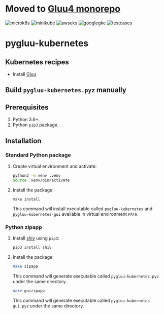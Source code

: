 # Moved to [Gluu4 monorepo](https://github.com/GluuFederation/gluu4/tree/main/cloud-native-edition)
![microk8s](https://github.com/GluuFederation/cloud-native-edition/workflows/microk8s/badge.svg?branch=4.5)
![minikube](https://github.com/GluuFederation/cloud-native-edition/workflows/minikube/badge.svg?branch=4.5)
![awseks](https://github.com/GluuFederation/cloud-native-edition/workflows/awseks/badge.svg?branch=4.5)
![googlegke](https://github.com/GluuFederation/cloud-native-edition/workflows/googlegke/badge.svg?branch=4.5)
![testcases](https://github.com/GluuFederation/cloud-native-edition/workflows/testcases/badge.svg?branch=4.5)

# pygluu-kubernetes

## Kubernetes recipes

- Install [Gluu](https://github.com/GluuFederation/cloud-native-edition/tree/4.5/pygluu/kubernetes/templates/)

## Build `pygluu-kubernetes.pyz` manually

## Prerequisites

1.  Python 3.6+.
1.  Python `pip3` package.

## Installation

### Standard Python package

1.  Create virtual environment and activate:

    ```sh
    python3 -m venv .venv
    source .venv/bin/activate
    ```

1.  Install the package:

    ```
    make install
    ```

    This command will install executable called `pygluu-kubernetes` and `pygluu-kubernetes-gui` available in virtual environment `PATH`.

### Python zipapp

1.  Install [shiv](https://shiv.readthedocs.io/) using `pip3`:

    ```sh
    pip3 install shiv
    ```

1.  Install the package:

    ```sh
    make zipapp
    ```

    This command will generate executable called `pygluu-kubernetes.pyz` under the same directory.

    ```sh
    make guizipapp
    ```

    This command will generate executable called `pygluu-kubernetes-gui.pyz` under the same directory.

